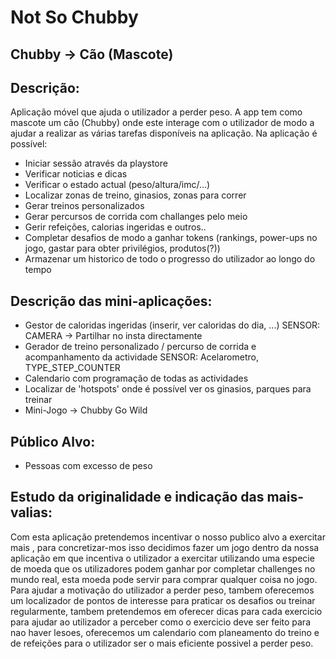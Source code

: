 # Not So Chubby
## Chubby -> Cão (Mascote)


## Descrição:
Aplicação móvel que ajuda o utilizador a perder peso.
A app tem como mascote um cão (Chubby) onde este interage com o utilizador de modo a ajudar a realizar as várias tarefas disponíveis na aplicação.
Na aplicação é possível:
- Iniciar sessão através da playstore
- Verificar noticias e dicas
- Verificar o estado actual (peso/altura/imc/...)
- Localizar zonas de treino, ginasios, zonas para correr
- Gerar treinos personalizados
- Gerar percursos de corrida com challanges pelo meio
- Gerir refeições, calorias ingeridas e outros..
- Completar desafios de modo a ganhar tokens (rankings, power-ups no jogo, gastar para obter privilégios, produtos(?))
- Armazenar um historico de todo o progresso do utilizador ao longo do tempo


## Descrição das mini-aplicações:
- Gestor de caloridas ingeridas (inserir, ver caloridas do dia, ...) SENSOR: CAMERA -> Partilhar no insta directamente
- Gerador de treino personalizado / percurso de corrida e acompanhamento da actividade SENSOR: Acelarometro, TYPE_STEP_COUNTER
- Calendario com programação de todas as actividades
- Localizar de 'hotspots' onde é possível ver os ginasios, parques para treinar
- Mini-Jogo -> Chubby Go Wild

## Público Alvo:
- Pessoas com excesso de peso

## Estudo da originalidade e indicação das mais-valias:
Com esta aplicação pretendemos incentivar o nosso publico alvo a exercitar mais , para concretizar-mos isso decidimos fazer um jogo dentro da nossa aplicação em que incentiva o 
utilizador a exercitar utilizando uma especie de moeda que os utilizadores podem ganhar por completar challenges no mundo real, esta moeda pode servir para comprar qualquer coisa no jogo.
Para ajudar a motivação do utilizador a perder peso, tambem oferecemos um localizador de pontos de interesse para praticar os desafios ou treinar regularmente, tambem pretendemos em
oferecer dicas para cada exercicio para ajudar ao utilizador a perceber como o exercicio deve ser feito para nao haver lesoes, oferecemos um calendario com planeamento do treino e de refeições
para o utilizador ser o mais eficiente possivel a perder peso.